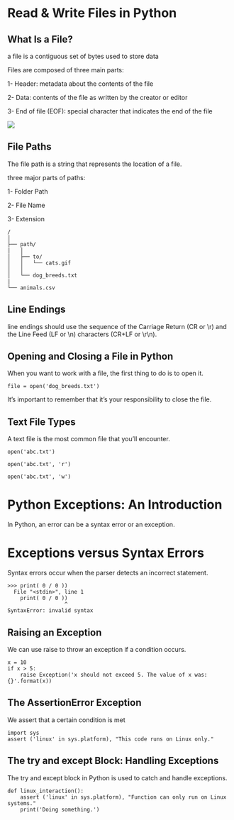 # Read & Write Files in Python

## What Is a File? 

a file is a contiguous set of bytes used to store data

Files are composed of three main parts:

1- Header: metadata about the contents of the file

2- Data: contents of the file as written by the creator or editor


3- End of file (EOF): special character that indicates the end of the file

![](https://files.realpython.com/media/FileFormat.02335d06829d.png)

## File Paths 

The file path is a string that represents the location of a file.

three major parts of paths:

1- Folder Path

2- File Name

3- Extension

```
/
│
├── path/
|   │
│   ├── to/
│   │   └── cats.gif
│   │
│   └── dog_breeds.txt
|
└── animals.csv
```

## Line Endings

line endings should use the sequence of the Carriage Return (CR or \r) and the Line Feed (LF or \n) characters (CR+LF or \r\n).

## Opening and Closing a File in Python

When you want to work with a file, the first thing to do is to open it.

`file = open('dog_breeds.txt')`

It’s important to remember that it’s your responsibility to close the file. 

## Text File Types

A text file is the most common file that you’ll encounter. 

```
open('abc.txt')

open('abc.txt', 'r')

open('abc.txt', 'w')
```

# Python Exceptions: An Introduction
In Python, an error can be a syntax error or an exception.
# Exceptions versus Syntax Errors

Syntax errors occur when the parser detects an incorrect statement.

```
>>> print( 0 / 0 ))
  File "<stdin>", line 1
    print( 0 / 0 ))
                  ^
SyntaxError: invalid syntax
```
## Raising an Exception

We can use raise to throw an exception if a condition occurs. 

```
x = 10
if x > 5:
    raise Exception('x should not exceed 5. The value of x was: {}'.format(x))
```

## The AssertionError Exception

We assert that a certain condition is met

```
import sys
assert ('linux' in sys.platform), "This code runs on Linux only."
```

## The try and except Block: Handling Exceptions

The try and except block in Python is used to catch and handle exceptions.

```
def linux_interaction():
    assert ('linux' in sys.platform), "Function can only run on Linux systems."
    print('Doing something.')
```

